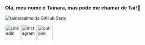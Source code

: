 ### Olá, meu nome é Tainara, mas pode me chamar de Tai!👋

![tainaraalmeida GitHub Stats](https://github-readme-stats.vercel.app/api?username=tainaraalmeida&show_icons=true&theme=radical)

<a target="_blank" href="https://www.linkedin.com/in/tainara-campos/">
<img align="left" alt="Linkedin" width="50px" height="50px" src="https://logospng.org/download/linkedin/logo-linkedin-1536.png"/>
</a>

<a target="_blank" href="https://www.instagram.com/tainara_campos/">
  <img align="left" alt="Instagram" width="50px" height="50px" src="https://logospng.org/download/instagram/logo-instagram-1024.png" />
</a>

<a target="_blank" href="mailto:tainara.campos@hotmail.com">
  <img align="left" alt="outlook" width="50px" height="50px" src="https://w7.pngwing.com/pngs/995/259/png-transparent-microsoft-outlook-logo-outlook-com-microsoft-outlook-email-microsoft-office-365-outlook-miscellaneous-blue-text.png"/>
</a>

<!--
**tainaraalmeida/tainaraalmeida** is a ✨ _special_ ✨ repository because its `README.md` (this file) appears on your GitHub profile.

https://cdn.icon-icons.com/icons2/70/PNG/512/outlook_14099.png


- 🔭 I’m currently working on ...
- 🌱 I’m currently learning ...
- 👯 I’m looking to collaborate on ...
- 🤔 I’m looking for help with ...
- 💬 Ask me about ...
- 📫 How to reach me: ...
- 😄 Pronouns: ...
- ⚡ Fun fact: ...
-->
